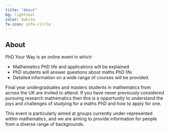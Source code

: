 ```yaml
---
title: "About"
bg: lightteal
color: bwhite
fa-icon: info-circle
---
```



## About

PhD Your Way is an online event in which

* Mathematics PhD life and applications will be explained
* PhD students will answer questions about maths PhD life
* Detailed information on a wide range of courses will be provided.

Final year undergraduates and masters students in mathematics from across the UK are invited to attend. If you have never previously considered pursuing research mathematics then this is a opportunity to understand the joys and challenges of studying for a maths PhD and how to apply for one.

This event is particularly aimed at groups currently under-represented within mathematics, and we are aiming to provide information for people from a diverse range of backgrounds.

